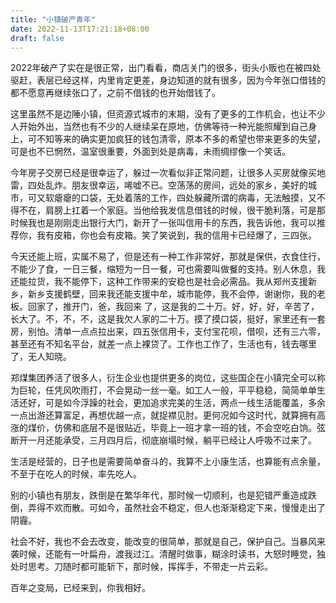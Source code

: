 ```yaml
---
title: "小镇破产青年"
date: 2022-11-13T17:21:18+08:00
draft: false
---
```


2022年破产了实在是很正常，出门看看，商店关门的很多，街头小贩也在被四处驱赶，表层已经这样，内里肯定更差，身边知道的就有很多，因为今年张口借钱的都不愿意再继续张口了，之前不借钱的也开始借钱了。

这里虽然不是边陲小镇，但资源式城市的末期，没有了更多的工作机会，也让不少人开始外出，当然也有不少的人继续呆在原地，仿佛等待一种光能照耀到自己身上，可不知等来的确实更加疯狂的钱包清零，原本不多的希望也带来更多的失望，可是也不已惘然，温室很重要，外面到处是病毒，未雨绸缪像一个笑话。

今年房子交房已经是很幸运了，躲过一次看似非正常问题，让很多人买房就像买地雷，四处乱炸。朋友很幸运，唏嘘不已。空荡荡的房间，远处的家乡，美好的城市，可又软瘪瘪的口袋，无处着落的工作，四处躲藏所谓的病毒，无法触摸，又不得不在，肩膀上扛着一个家庭。当他给我发信息借钱的时候，很干脆利落，可是那时候我也是刚刚走出银行大门，新开了一张叫信用卡的东西，我告诉他，我可以推荐你，我有皮箱，你也会有皮箱。笑了笑说到，我的信用卡已经爆了，三四张。

今天还能上班，实属不易了，但是还有一种工作非常好，那就是保供，衣食住行，不能少了食，一日三餐，缩短为一日一餐，可也需要叫做餐的支持。别人休息，我还能拉货，我不能停下，这种工作带来的安稳也是社会必需品。我从郑州支援新乡，新乡支援鹤壁，回来我还能支援中牟，城市能停，我不会停，谢谢你，我的老板。回家了，推开门，爸，我回来 了，这是我的二十万。好，好，好，辛苦了，长大了。不，不，不，这是我欠人家的二十万。摸了摸口袋，挺好，家里还有一套房，别怕。清单一点点拉出来，四五张信用卡，支付宝花呗，借呗，还有三六零，甚至还有不知名平台，就差一点上裸贷了。工作也工作了，生活也有，钱去哪里了，无人知晓。

郑煤集团养活了很多人，衍生企业也提供更多的岗位，这些国企在小镇完全可以称为巨轮，任凭风吹雨打，不会晃动一丝一毫。如工人一般，平平稳稳，简简单单生活还好，可是如今浮躁的社会，更加追求完美的生活，两点一线生活能覆盖，多余一点出游还算富足，再想优越一点，就捉襟见肘。更何况如今这时代，就算拥有高涨的煤价，仿佛和底层不是很贴近，毕竟上一班才拿一班的钱，不会空吃白饷。弦断开一月还能承受，三月四月后，彻底崩塌时候，躺平已经让人呼吸不过来了。

生活是经营的，日子也是需要简单奋斗的，我算不上小康生活，也算能有点余量，不至于在吃人的时候，率先吃人。

别的小镇也有朋友，跌倒是在繁华年代，那时候一切顺利，也是犯错严重造成跌倒，弄得不欢而散。可如今，虽然社会不稳定，但人也渐渐稳定下来，慢慢走出了阴霾。

社会不好，我也不会去改变，能改变的很简单，那就是自己，保护自己。当暴风来袭时候，还能有一叶扁舟，渡我过江。清醒时做事，糊涂时读书，大怒时睡觉，独处时思考。刀随时都可能斩下，那时候，挥挥手，不带走一片云彩。

百年之变局，已经来到，你我相好。

